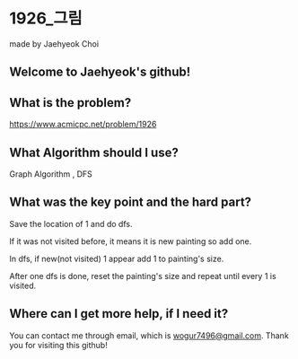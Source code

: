 # 1926_그림

made by Jaehyeok Choi

## Welcome to Jaehyeok's github!

## What is the problem?

https://www.acmicpc.net/problem/1926

## What Algorithm should I use?

Graph Algorithm , DFS

## What was the key point and the hard part?

Save the location of 1 and do dfs.

If it was not visited before, it means it is new painting so add one.

In dfs, if new(not visited) 1 appear add 1 to painting's size.

After one dfs is done, reset the painting's size and repeat until every 1 is visited.

## Where can I get more help, if I need it?

You can contact me through email, which is wogur7496@gmail.com.
Thank you for visiting this github!
